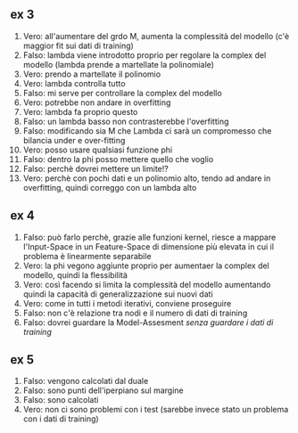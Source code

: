 ## ex 3

 1.  Vero: all'aumentare del grdo M, aumenta la complessità del modello
           (c'è maggior fit sui dati di training)
 2. Falso: lambda viene introdotto proprio per regolare la complex del modello
           (lambda prende a martellate la polinomiale)
 3.  Vero: prendo a martellate il polinomio
 4.  Vero: lambda controlla tutto
 5. Falso: mi serve per controllare la complex del modello
 6.  Vero: potrebbe non andare in overfitting
 7.  Vero: lambda fa proprio questo
 8. Falso: un lambda basso non contrasterebbe l'overfitting
 9. Falso: modificando sia M che Lambda ci sarà un compromesso che
           bilancia under e over-fitting
10.  Vero: posso usare qualsiasi funzione phi
11. Falso: dentro la phi posso mettere quello che voglio
12. Falso: perchè dovrei mettere un limite!?
13.  Vero: perchè con pochi dati e un polinomio alto, tendo ad andare in
           overfitting, quindi correggo con un lambda alto




## ex 4

1. Falso: può farlo perchè, grazie alle funzioni kernel, riesce a
          mappare l'Input-Space in un Feature-Space di dimensione
          più elevata in cui il problema è linearmente separabile
2.  Vero: la phi vegono aggiunte proprio per aumentaer la complex
          del modello, quindi la flessibilità
3.  Vero: così facendo si limita la complessità del modello aumentando
          quindi la capacità di generalizzazione sui nuovi dati
4.  Vero: come in tutti i metodi iterativi, conviene proseguire
5. Falso: non c'è relazione tra nodi e il numero di dati di training
6. Falso: dovrei guardare la Model-Assesment *senza guardare i dati di training*




## ex 5

1. Falso: vengono calcolati dal duale
2. Falso: sono punti dell'iperpiano sul margine
3. Falso: sono calcolati
4.  Vero: non ci sono problemi con i test
          (sarebbe invece stato un problema con i dati di training)
